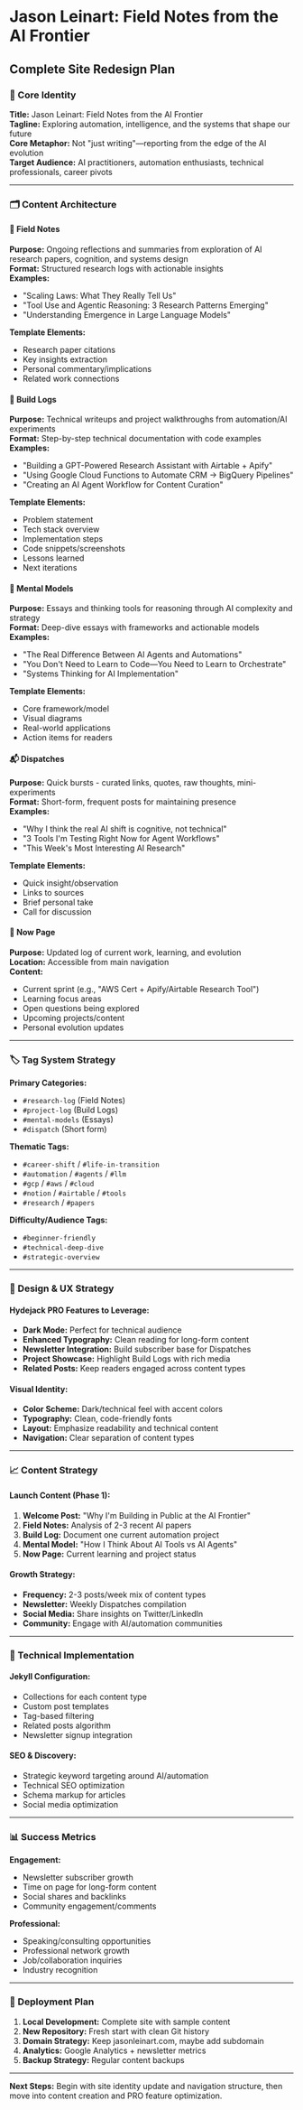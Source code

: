 # Jason Leinart: Field Notes from the AI Frontier
## Complete Site Redesign Plan

### 🎯 Core Identity

**Title:** Jason Leinart: Field Notes from the AI Frontier  
**Tagline:** Exploring automation, intelligence, and the systems that shape our future  
**Core Metaphor:** Not "just writing"—reporting from the edge of the AI evolution  
**Target Audience:** AI practitioners, automation enthusiasts, technical professionals, career pivots

---

### 🗂 Content Architecture

#### 🧪 Field Notes
**Purpose:** Ongoing reflections and summaries from exploration of AI research papers, cognition, and systems design  
**Format:** Structured research logs with actionable insights  
**Examples:**
- "Scaling Laws: What They Really Tell Us"
- "Tool Use and Agentic Reasoning: 3 Research Patterns Emerging"
- "Understanding Emergence in Large Language Models"

**Template Elements:**
- Research paper citations
- Key insights extraction
- Personal commentary/implications
- Related work connections

#### 🔧 Build Logs
**Purpose:** Technical writeups and project walkthroughs from automation/AI experiments  
**Format:** Step-by-step technical documentation with code examples  
**Examples:**
- "Building a GPT-Powered Research Assistant with Airtable + Apify"
- "Using Google Cloud Functions to Automate CRM → BigQuery Pipelines"
- "Creating an AI Agent Workflow for Content Curation"

**Template Elements:**
- Problem statement
- Tech stack overview
- Implementation steps
- Code snippets/screenshots
- Lessons learned
- Next iterations

#### 🧠 Mental Models
**Purpose:** Essays and thinking tools for reasoning through AI complexity and strategy  
**Format:** Deep-dive essays with frameworks and actionable models  
**Examples:**
- "The Real Difference Between AI Agents and Automations"
- "You Don't Need to Learn to Code—You Need to Learn to Orchestrate"
- "Systems Thinking for AI Implementation"

**Template Elements:**
- Core framework/model
- Visual diagrams
- Real-world applications
- Action items for readers

#### 📬 Dispatches
**Purpose:** Quick bursts - curated links, quotes, raw thoughts, mini-experiments  
**Format:** Short-form, frequent posts for maintaining presence  
**Examples:**
- "Why I think the real AI shift is cognitive, not technical"
- "3 Tools I'm Testing Right Now for Agent Workflows"
- "This Week's Most Interesting AI Research"

**Template Elements:**
- Quick insight/observation
- Links to sources
- Brief personal take
- Call for discussion

#### 📍 Now Page
**Purpose:** Updated log of current work, learning, and evolution  
**Location:** Accessible from main navigation  
**Content:**
- Current sprint (e.g., "AWS Cert + Apify/Airtable Research Tool")
- Learning focus areas
- Open questions being explored
- Upcoming projects/content
- Personal evolution updates

---

### 🏷 Tag System Strategy

**Primary Categories:**
- `#research-log` (Field Notes)
- `#project-log` (Build Logs)  
- `#mental-models` (Essays)
- `#dispatch` (Short form)

**Thematic Tags:**
- `#career-shift` / `#life-in-transition`
- `#automation` / `#agents` / `#llm`
- `#gcp` / `#aws` / `#cloud`
- `#notion` / `#airtable` / `#tools`
- `#research` / `#papers`

**Difficulty/Audience Tags:**
- `#beginner-friendly`
- `#technical-deep-dive`
- `#strategic-overview`

---

### 🎨 Design & UX Strategy

#### Hydejack PRO Features to Leverage:
- **Dark Mode:** Perfect for technical audience
- **Enhanced Typography:** Clean reading for long-form content
- **Newsletter Integration:** Build subscriber base for Dispatches
- **Project Showcase:** Highlight Build Logs with rich media
- **Related Posts:** Keep readers engaged across content types

#### Visual Identity:
- **Color Scheme:** Dark/technical feel with accent colors
- **Typography:** Clean, code-friendly fonts
- **Layout:** Emphasize readability and technical content
- **Navigation:** Clear separation of content types

---

### 📈 Content Strategy

#### Launch Content (Phase 1):
1. **Welcome Post:** "Why I'm Building in Public at the AI Frontier"
2. **Field Notes:** Analysis of 2-3 recent AI papers
3. **Build Log:** Document one current automation project  
4. **Mental Model:** "How I Think About AI Tools vs AI Agents"
5. **Now Page:** Current learning and project status

#### Growth Strategy:
- **Frequency:** 2-3 posts/week mix of content types
- **Newsletter:** Weekly Dispatches compilation
- **Social Media:** Share insights on Twitter/LinkedIn
- **Community:** Engage with AI/automation communities

---

### 🔧 Technical Implementation

#### Jekyll Configuration:
- Collections for each content type
- Custom post templates
- Tag-based filtering
- Related posts algorithm
- Newsletter signup integration

#### SEO & Discovery:
- Strategic keyword targeting around AI/automation
- Technical SEO optimization
- Schema markup for articles
- Social media optimization

---

### 📊 Success Metrics

**Engagement:**
- Newsletter subscriber growth
- Time on page for long-form content
- Social shares and backlinks
- Community engagement/comments

**Professional:**
- Speaking/consulting opportunities
- Professional network growth
- Job/collaboration inquiries
- Industry recognition

---

### 🚀 Deployment Plan

1. **Local Development:** Complete site with sample content
2. **New Repository:** Fresh start with clean Git history
3. **Domain Strategy:** Keep jasonleinart.com, maybe add subdomain
4. **Analytics:** Google Analytics + newsletter metrics
5. **Backup Strategy:** Regular content backups

---

**Next Steps:** Begin with site identity update and navigation structure, then move into content creation and PRO feature optimization. 